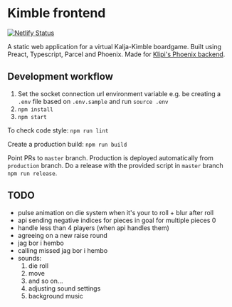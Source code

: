 # KimbIe frontend

[![Netlify Status](https://api.netlify.com/api/v1/badges/ee12766a-ab4d-4610-985b-1acdb8d9edb5/deploy-status)](https://app.netlify.com/sites/loving-ardinghelli-fa9c33/deploys)

A static web application for a virtual Kalja-Kimble boardgame. Built using Preact, Typescript, Parcel and Phoenix. Made for [Klipi's Phoenix backend](https://github.com/klipi/web_kimble).

## Development workflow

1. Set the socket connection url environment variable e.g. be creating a `.env` file based on `.env.sample` and run `source .env`
1. `npm install`
1. `npm start`

To check code style: `npm run lint`

Create a production build: `npm run build`

Point PRs to `master` branch. Production is deployed automatically from `production` branch. Do a release with the provided script in `master` branch `npm run release`.

## TODO

- pulse animation on die system when it's your to roll + blur after roll
- api sending negative indices for pieces in goal for multiple pieces 0
- handle less than 4 players (when api handles them)
- agreeing on a new raise round
- jag bor i hembo
- calling missed jag bor i hembo
- sounds:
  1. die roll
  1. move
  1. and so on...
  1. adjusting sound settings
  1. background music
